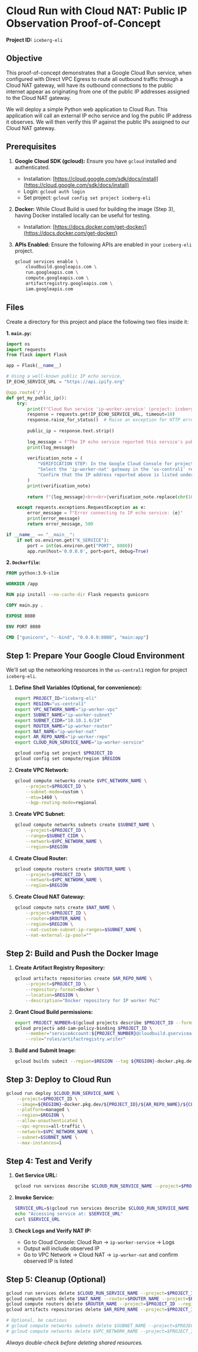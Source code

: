 # Cloud Run with Cloud NAT: Public IP Observation Proof-of-Concept

**Project ID:** `iceberg-eli`

## Objective

This proof-of-concept demonstrates that a Google Cloud Run service, when configured with Direct VPC Egress to route all outbound traffic through a Cloud NAT gateway, will have its outbound connections to the public internet appear as originating from one of the public IP addresses assigned to the Cloud NAT gateway.

We will deploy a simple Python web application to Cloud Run. This application will call an external IP echo service and log the public IP address it observes. We will then verify this IP against the public IPs assigned to our Cloud NAT gateway.

## Prerequisites

1. **Google Cloud SDK (gcloud):** Ensure you have `gcloud` installed and authenticated.

   * Installation: [https://cloud.google.com/sdk/docs/install](https://cloud.google.com/sdk/docs/install)
   * Login: `gcloud auth login`
   * Set project: `gcloud config set project iceberg-eli`
2. **Docker:** While Cloud Build is used for building the image (Step 3), having Docker installed locally can be useful for testing.

   * Installation: [https://docs.docker.com/get-docker/](https://docs.docker.com/get-docker/)
3. **APIs Enabled:** Ensure the following APIs are enabled in your `iceberg-eli` project.

   ```bash
   gcloud services enable \
       cloudbuild.googleapis.com \
       run.googleapis.com \
       compute.googleapis.com \
       artifactregistry.googleapis.com \
       iam.googleapis.com
   ```

## Files

Create a directory for this project and place the following two files inside it:

**1. `main.py`:**

```python
import os
import requests
from flask import Flask

app = Flask(__name__)

# Using a well-known public IP echo service.
IP_ECHO_SERVICE_URL = "https://api.ipify.org"

@app.route('/')
def get_my_public_ip():
    try:
        print(f"Cloud Run service 'ip-worker-service' (project: iceberg-eli) making request to: {IP_ECHO_SERVICE_URL}")
        response = requests.get(IP_ECHO_SERVICE_URL, timeout=10)
        response.raise_for_status()  # Raise an exception for HTTP errors
        
        public_ip = response.text.strip()
        
        log_message = f"The IP echo service reported this service's public IP as: {public_ip}"
        print(log_message)
        
        verification_note = (
            "VERIFICATION STEP: In the Google Cloud Console for project 'iceberg-eli', navigate to 'VPC Network' -> 'Cloud NAT'. "
            "Select the 'ip-worker-nat' gateway in the 'us-central1' region. "
            "Confirm that the IP address reported above is listed under 'NAT IP addresses' for that gateway."
        )
        print(verification_note)
        
        return f"{log_message}<br><br>{verification_note.replace(chr(10), '<br>')}", 200

    except requests.exceptions.RequestException as e:
        error_message = f"Error connecting to IP echo service: {e}"
        print(error_message)
        return error_message, 500

if __name__ == "__main__":
    if not os.environ.get("K_SERVICE"):
        port = int(os.environ.get("PORT", 8080))
        app.run(host='0.0.0.0', port=port, debug=True)
```

**2. `Dockerfile`:**

```dockerfile
FROM python:3.9-slim

WORKDIR /app

RUN pip install --no-cache-dir Flask requests gunicorn

COPY main.py .

EXPOSE 8080

ENV PORT 8080

CMD ["gunicorn", "--bind", "0.0.0.0:8080", "main:app"]
```

## Step 1: Prepare Your Google Cloud Environment

We'll set up the networking resources in the `us-central1` region for project `iceberg-eli`.

1. **Define Shell Variables (Optional, for convenience):**

   ```bash
   export PROJECT_ID="iceberg-eli"
   export REGION="us-central1"
   export VPC_NETWORK_NAME="ip-worker-vpc"
   export SUBNET_NAME="ip-worker-subnet"
   export SUBNET_CIDR="10.10.1.0/24"
   export ROUTER_NAME="ip-worker-router"
   export NAT_NAME="ip-worker-nat"
   export AR_REPO_NAME="ip-worker-repo"
   export CLOUD_RUN_SERVICE_NAME="ip-worker-service"

   gcloud config set project $PROJECT_ID
   gcloud config set compute/region $REGION
   ```

2. **Create VPC Network:**

   ```bash
   gcloud compute networks create $VPC_NETWORK_NAME \
       --project=$PROJECT_ID \
       --subnet-mode=custom \
       --mtu=1460 \
       --bgp-routing-mode=regional
   ```

3. **Create VPC Subnet:**

   ```bash
   gcloud compute networks subnets create $SUBNET_NAME \
       --project=$PROJECT_ID \
       --range=$SUBNET_CIDR \
       --network=$VPC_NETWORK_NAME \
       --region=$REGION
   ```

4. **Create Cloud Router:**

   ```bash
   gcloud compute routers create $ROUTER_NAME \
       --project=$PROJECT_ID \
       --network=$VPC_NETWORK_NAME \
       --region=$REGION
   ```

5. **Create Cloud NAT Gateway:**

   ```bash
   gcloud compute nats create $NAT_NAME \
       --project=$PROJECT_ID \
       --router=$ROUTER_NAME \
       --region=$REGION \
       --nat-custom-subnet-ip-ranges=$SUBNET_NAME \
       --nat-external-ip-pool=""
   ```

## Step 2: Build and Push the Docker Image

1. **Create Artifact Registry Repository:**

   ```bash
   gcloud artifacts repositories create $AR_REPO_NAME \
       --project=$PROJECT_ID \
       --repository-format=docker \
       --location=$REGION \
       --description="Docker repository for IP worker PoC"
   ```

2. **Grant Cloud Build permissions:**

   ```bash
   export PROJECT_NUMBER=$(gcloud projects describe $PROJECT_ID --format='value(projectNumber)')
   gcloud projects add-iam-policy-binding $PROJECT_ID \
       --member="serviceAccount:${PROJECT_NUMBER}@cloudbuild.gserviceaccount.com" \
       --role="roles/artifactregistry.writer"
   ```

3. **Build and Submit Image:**

   ```bash
   gcloud builds submit --region=$REGION --tag ${REGION}-docker.pkg.dev/${PROJECT_ID}/${AR_REPO_NAME}/${CLOUD_RUN_SERVICE_NAME}:latest
   ```

## Step 3: Deploy to Cloud Run

```bash
gcloud run deploy $CLOUD_RUN_SERVICE_NAME \
    --project=$PROJECT_ID \
    --image=${REGION}-docker.pkg.dev/${PROJECT_ID}/${AR_REPO_NAME}/${CLOUD_RUN_SERVICE_NAME}:latest \
    --platform=managed \
    --region=$REGION \
    --allow-unauthenticated \
    --vpc-egress=all-traffic \
    --network=$VPC_NETWORK_NAME \
    --subnet=$SUBNET_NAME \
    --max-instances=1
```

## Step 4: Test and Verify

1. **Get Service URL:**

   ```bash
   gcloud run services describe $CLOUD_RUN_SERVICE_NAME --project=$PROJECT_ID --platform=managed --region=$REGION --format='value(status.url)'
   ```

2. **Invoke Service:**

   ```bash
   SERVICE_URL=$(gcloud run services describe $CLOUD_RUN_SERVICE_NAME --project=$PROJECT_ID --platform=managed --region=$REGION --format='value(status.url)')
   echo "Accessing service at: $SERVICE_URL"
   curl $SERVICE_URL
   ```

3. **Check Logs and Verify NAT IP:**

   * Go to Cloud Console: Cloud Run -> `ip-worker-service` -> Logs
   * Output will include observed IP
   * Go to VPC Network -> Cloud NAT -> `ip-worker-nat` and confirm observed IP is listed

## Step 5: Cleanup (Optional)

```bash
gcloud run services delete $CLOUD_RUN_SERVICE_NAME --project=$PROJECT_ID --platform=managed --region=$REGION --quiet
gcloud compute nats delete $NAT_NAME --router=$ROUTER_NAME --project=$PROJECT_ID --region=$REGION --quiet
gcloud compute routers delete $ROUTER_NAME --project=$PROJECT_ID --region=$REGION --quiet
gcloud artifacts repositories delete $AR_REPO_NAME --project=$PROJECT_ID --location=$REGION --quiet

# Optional, be cautious
# gcloud compute networks subnets delete $SUBNET_NAME --project=$PROJECT_ID --region=$REGION --quiet
# gcloud compute networks delete $VPC_NETWORK_NAME --project=$PROJECT_ID --quiet
```

*Always double-check before deleting shared resources.*
